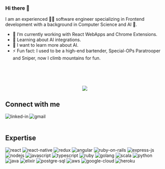 ### Hi there 👋

I am an experienced 👨‍💻 software engineer specializing in Frontend development with a background in Computer Science and AI 🤖.

- 🔭 I’m currently working with React WebApps and Chrome Extensions.
- 🌱 Learning about AI integrations.
- 🤔 I want to learn more about AI.
- ⚡ Fun fact: I used to be a high-end bartender, Special-OPs Paratrooper and Sniper, now I climb mountains for fun.

<br>
<div align="center">
<!--   <p align="center">
    <img align="center" src="https://github-readme-stats.vercel.app/api?username=rithyhuot&show_icons=true&theme=github_dark&count_private=true" alt="rithyhuot" />
  </p> -->
  <br>
<!--   <p align="center">
    <img align="center" src="https://github-readme-stats.vercel.app/api/top-langs/?username=rithyhuot&layout=compact&theme=github_dark" alt="rithyhuot"/>
  </p> -->
  <br>

![](https://github.com/rithyhuot/rithyhuot/blob/output/github-contribution-grid-snake.svg)

</div>

## Connect with me

[<img align="left" alt="linked-in" src="https://img.shields.io/badge/linkedin-%230077B5.svg?&style=for-the-badge&logo=linkedin&logoColor=white" />](https://www.linkedin.com/in/staz-christo/)
[<img align="left" alt="gmail" src="https://img.shields.io/badge/Gmail-D14836?style=for-the-badge&logo=gmail&logoColor=white" />](staz.christo@gmail.com)

<br>
<br>

## Expertise

<div>
<img align="justify" alt="react" src="https://img.shields.io/badge/react%20-%2320232a.svg?&style=for-the-badge&logo=react&logoColor=%2361DAFB" />
<img align="justify" alt="react-native" src="https://img.shields.io/badge/React_Native-20232A?style=for-the-badge&logo=react&logoColor=61DAFB" />
<img align="justify" alt="redux" src="https://img.shields.io/badge/Redux-593D88?style=for-the-badge&logo=redux&logoColor=white" />
<img align="justify" alt="angular" src="https://img.shields.io/badge/Angular-DD0031?style=for-the-badge&logo=angular&logoColor=white" />
<img align="justify" alt="ruby-on-rails" src="https://img.shields.io/badge/Ruby_on_Rails-CC0000?style=for-the-badge&logo=ruby-on-rails&logoColor=white" />
<img align="justify" alt="express-js" src="https://img.shields.io/badge/Express.js-404D59?style=for-the-badge" />
<img align="justify" alt="nodejs" src="https://img.shields.io/badge/node.js%20-%2343853D.svg?&style=for-the-badge&logo=node.js&logoColor=white" />
<img align="justify" alt="javascript" src="https://img.shields.io/badge/JavaScript-F7DF1E?style=for-the-badge&logo=javascript&logoColor=black" />
<img align="justify" alt="typescript" src="https://img.shields.io/badge/TypeScript-007ACC?style=for-the-badge&logo=typescript&logoColor=white" />
<img align="justify" alt="ruby" src="https://img.shields.io/badge/Ruby-CC342D?style=for-the-badge&logo=ruby&logoColor=white" />
<img align="justify" alt="golang" src="https://img.shields.io/badge/Go-00ADD8?style=for-the-badge&logo=go&logoColor=white" />
<img align="justify" alt="scala" src="https://img.shields.io/badge/Scala-DC322F?style=for-the-badge&logo=scala&logoColor=white" />
<img align="justify" alt="python" src="https://img.shields.io/badge/Python-14354C?style=for-the-badge&logo=python&logoColor=white" />
<img align="justify" alt="java" src="https://img.shields.io/badge/Java-ED8B00?style=for-the-badge&logo=java&logoColor=white" />
<img align="justify" alt="elixir" src="https://img.shields.io/badge/Elixir-4B275F?style=for-the-badge&logo=elixir&logoColor=white" />
<img align="justify" alt="postgre-sql" src="https://img.shields.io/badge/PostgreSQL-316192?style=for-the-badge&logo=postgresql&logoColor=white" />
<img align="justify" alt="aws" src="https://img.shields.io/badge/Amazon%20AWS-%23232F3E?logo=amazon-aws&logoColor=white&style=for-the-badge" />
<img align="justify" alt="google-cloud" src="https://img.shields.io/badge/Google_Cloud-4285F4?style=for-the-badge&logo=google-cloud&logoColor=white" />
<img align="justify" alt="heroku" src="https://img.shields.io/badge/Heroku-430098?style=for-the-badge&logo=heroku&logoColor=white" />
</div>
<!--
**stazcp/stazcp** is a ✨ _special_ ✨ repository because its `README.md` (this file) appears on your GitHub profile.

Here are some ideas to get you started:

- 🔭 I’m currently working on ...
- 🌱 I’m currently learning ...
- 👯 I’m looking to collaborate on ...
- 🤔 I’m looking for help with ...
- 💬 Ask me about ...
- 📫 How to reach me: ...
- 😄 Pronouns: ...
- ⚡ Fun fact: ...
  -->
